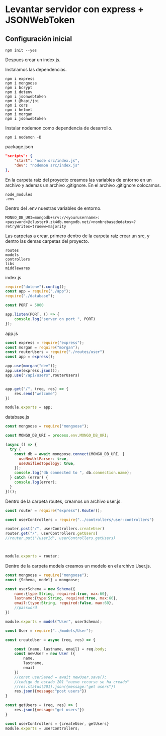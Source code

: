 # Levantar servidor con express + JSONWebToken

## Configuración inicial

```
npm init --yes
```

Despues crear un index.js.

Instalamos las dependencias.

```
npm i express
npm i mongoose
npm i bcrypt
npm i dotenv
npm i jsonwebtoken
npm i @hapi/joi
npm i cors
npm i helmet
npm i morgan
npm i jsonwebtoken
```

Instalar nodemon como dependencia de desarrollo.

```
npm i nodemon -D
```

package.json

```json
"scripts": {
    "start": "node src/index.js",
    "dev": "nodemon src/index.js"
},
```

En la carpeta raiz del proyecto creamos las variables de entorno en un archivo y ademas un archivo .gitignore. En el archivo .gitignore colocamos.

```
node_modules
.env
```

Dentro del .env nuestras variables de entorno.

```
MONGO_DB_URI=mongodb+srv://<yourusername>:<password>@cluster0.zk4db.mongodb.net/<nombrebasededatos>?retryWrites=true&w=majority
```

Las carpetas a crear, primero dentro de la carpeta raiz crear un src, y dentro las demas carpetas del proyecto.

```
routes
models
controllers
libs
middlewares
```

index.js

```js
require("dotenv").config();
const app = require("./app");
require("./database");

const PORT = 5000

app.listen(PORT, () => {
    console.log("server on port ", PORT)
});
```

app.js

```js
const express = require("express");
const morgan = require("morgan");
const routerUsers = require("./routes/user")
const app = express();

app.use(morgan("dev"));
app.use(express.json());
app.use("/api/users",routerUsers)


app.get("/", (req, res) => {
    res.send("welcome")
})

module.exports = app;
```
database.js
```js
const mongoose = require("mongoose");

const MONGO_DB_URI = process.env.MONGO_DB_URI;

(async () => {
  try {
    const db = await mongoose.connect(MONGO_DB_URI, {
      useNewUrlParser: true,
      useUnifiedTopology: true,
    });
    console.log("db connected to ", db.connection.name);
  } catch (error) {
    console.log(error);
  }
})();
```

Dentro de la carpeta routes, creamos un archivo user.js.

```js
const router = require("express").Router();

const userControllers = require("../controllers/user-controllers")

router.post("/", userControllers.createUser)
router.get("/", userControllers.getUsers)
//router.put("/userId", userControllers.getUsers)



module.exports = router;
```

Dentro de la carpeta models creamos un modelo en el archivo User.js.

```js
const mongoose = require("mongoose");
const {Schema, model} = mongoose;

const userSchema = new Schema({
    name:{type:String, required:true, max:60},
    lastname:{type:String, required:true, max:60},
    email:{type:String, required:false, max:60},
    //password
})

module.exports = model("User", userSchema);
```

```js
const User = require("../models/User");

const createUser = async (req, res) => {

    const {name, lastname, email} = req.body;
    const newUser = new User ({
        name,
        lastname, 
        email
    })
    //const userSaved = await newUser.save();
    //codigo de estado 201 "nuevo recurso se ha creado"
    //res.status(201).json({message:"get users"})
    res.json({message:"post users"})
}

const getUsers = (req, res) => {
    res.json({message:"get users"})
}

const userControllers = {createUser, getUsers}
module.exports = userControllers;
```